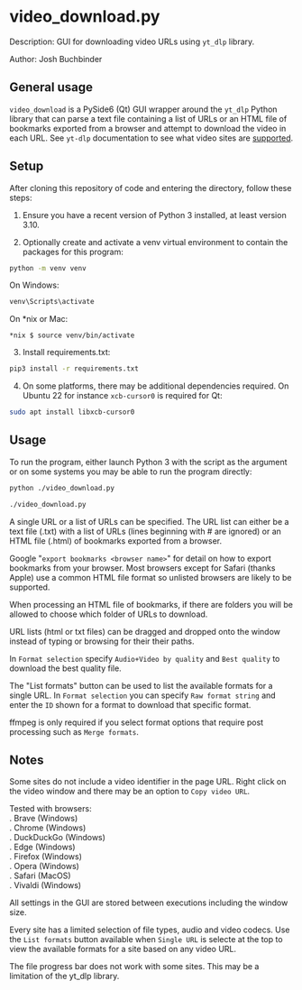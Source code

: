 # video_download.py  

Description: GUI for downloading video URLs using `yt_dlp` library.  

Author: Josh Buchbinder  

## General usage  

`video_download` is a PySide6 (Qt) GUI wrapper around the `yt_dlp`
Python library that can parse a text file containing a list of URLs
or an HTML file of bookmarks exported from a browser and attempt to
download the video in each URL. See `yt-dlp` documentation to see
what video sites are
[supported](https://github.com/yt-dlp/yt-dlp/blob/master/supportedsites.md).

## Setup  

After cloning this repository of code and entering the directory,
follow these steps:  

1. Ensure you have a recent version of Python 3 installed, at least
version 3.10.  

2. Optionally create and activate a venv virtual environment to contain
the packages for this program:  

```bash
python -m venv venv
```

On Windows:  

```bash
venv\Scripts\activate
```

On *nix or Mac:  

```
*nix $ source venv/bin/activate
```

3. Install requirements.txt:  

```bash
pip3 install -r requirements.txt
```

4. On some platforms, there may be additional dependencies required. On
Ubuntu 22 for instance `xcb-cursor0` is required for Qt:  

```bash
sudo apt install libxcb-cursor0
```

## Usage  

To run the program, either launch Python 3 with the script as the argument or
on some systems you may be able to run the program directly:  

```bash
python ./video_download.py
```

```bash
./video_download.py
```

A single URL or a list of URLs can be specified. The URL list can either be
a text file (.txt) with a list of URLs (lines beginning with # are ignored)
or an HTML file (.html) of bookmarks exported from a browser.  

Google "`export bookmarks <browser name>`" for detail on how to export
bookmarks from your browser. Most browsers except for Safari (thanks Apple)
use a common HTML file format so unlisted browsers are likely to be
supported.  

When processing an HTML file of bookmarks, if there are folders you will be
allowed to choose which folder of URLs to download.  

URL lists (html or txt files) can be dragged and dropped onto the window
instead of typing or browsing for their their paths.  

In `Format selection` specify `Audio+Video by quality` and `Best quality` to
download the best quality file.  

The "List formats" button can be used to list the available formats for a
single URL. In `Format selection` you can specify `Raw format string` and
enter the `ID` shown for a format to download that specific format.  

ffmpeg is only required if you select format options that require post
processing such as `Merge formats`.  

## Notes  

Some sites do not include a video identifier in the page URL. Right
click on the video window and there may be an option to
`Copy video URL`.

Tested with browsers:  
. Brave (Windows)  
. Chrome (Windows)  
. DuckDuckGo (Windows)  
. Edge (Windows)  
. Firefox (Windows)  
. Opera (Windows)  
. Safari (MacOS)  
. Vivaldi (Windows)  

All settings in the GUI are stored between executions including the window
size.  

Every site has a limited selection of file types, audio and video codecs. Use
the `List formats` button available when `Single URL` is selecte at the top
to view the available formats for a site based on any video URL.

The file progress bar does not work with some sites. This may be a limitation
of the yt_dlp library.  
